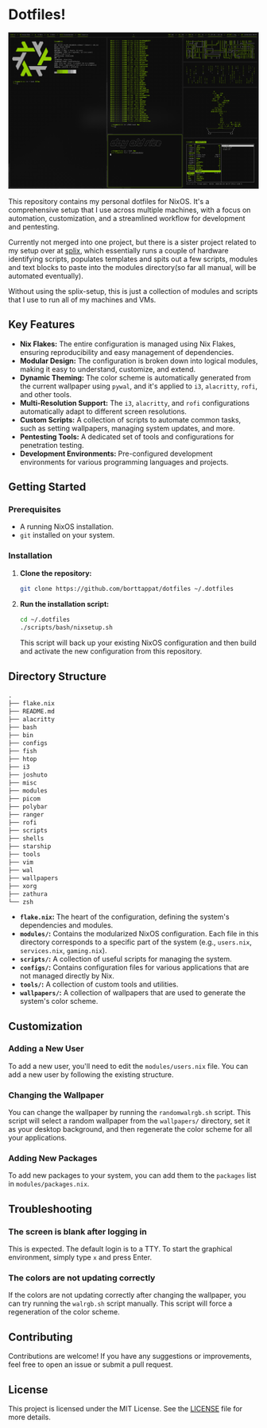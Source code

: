 # Dotfiles!

![screenshot](misc/screenshot.png)

This repository contains my personal dotfiles for NixOS. It's a comprehensive setup that I use across multiple machines, with a focus on automation, customization, and a streamlined workflow for development and pentesting.

Currently not merged into one project, but there is a sister project related to my setup over at [splix](https://github.com/borttappat/splix), which essentially runs a couple of hardware identifying scripts, populates templates and spits out a few scripts, modules and text blocks to paste into the modules directory(so far all manual, will be automated eventually). 

Without using the splix-setup, this is just a collection of modules and scripts that I use to run all of my machines and VMs.

## Key Features

- **Nix Flakes:** The entire configuration is managed using Nix Flakes, ensuring reproducibility and easy management of dependencies.
- **Modular Design:** The configuration is broken down into logical modules, making it easy to understand, customize, and extend.
- **Dynamic Theming:** The color scheme is automatically generated from the current wallpaper using `pywal`, and it's applied to `i3`, `alacritty`, `rofi`, and other tools.
- **Multi-Resolution Support:** The `i3`, `alacritty`, and `rofi` configurations automatically adapt to different screen resolutions.
- **Custom Scripts:** A collection of scripts to automate common tasks, such as setting wallpapers, managing system updates, and more.
- **Pentesting Tools:** A dedicated set of tools and configurations for penetration testing.
- **Development Environments:** Pre-configured development environments for various programming languages and projects.

## Getting Started

### Prerequisites

- A running NixOS installation.
- `git` installed on your system.

### Installation

1.  **Clone the repository:**

    ```bash
    git clone https://github.com/borttappat/dotfiles ~/.dotfiles
    ```

2.  **Run the installation script:**

    ```bash
    cd ~/.dotfiles
    ./scripts/bash/nixsetup.sh
    ```

    This script will back up your existing NixOS configuration and then build and activate the new configuration from this repository.

## Directory Structure

```
.
├── flake.nix
├── README.md
├── alacritty
├── bash
├── bin
├── configs
├── fish
├── htop
├── i3
├── joshuto
├── misc
├── modules
├── picom
├── polybar
├── ranger
├── rofi
├── scripts
├── shells
├── starship
├── tools
├── vim
├── wal
├── wallpapers
├── xorg
├── zathura
└── zsh
```

- **`flake.nix`:** The heart of the configuration, defining the system's dependencies and modules.
- **`modules/`:** Contains the modularized NixOS configuration. Each file in this directory corresponds to a specific part of the system (e.g., `users.nix`, `services.nix`, `gaming.nix`).
- **`scripts/`:** A collection of useful scripts for managing the system.
- **`configs/`:** Contains configuration files for various applications that are not managed directly by Nix.
- **`tools/`:** A collection of custom tools and utilities.
- **`wallpapers/`:** A collection of wallpapers that are used to generate the system's color scheme.

## Customization

### Adding a New User

To add a new user, you'll need to edit the `modules/users.nix` file. You can add a new user by following the existing structure.

### Changing the Wallpaper

You can change the wallpaper by running the `randomwalrgb.sh` script. This script will select a random wallpaper from the `wallpapers/` directory, set it as your desktop background, and then regenerate the color scheme for all your applications.

### Adding New Packages

To add new packages to your system, you can add them to the `packages` list in `modules/packages.nix`.

## Troubleshooting

### The screen is blank after logging in

This is expected. The default login is to a TTY. To start the graphical environment, simply type `x` and press Enter.

### The colors are not updating correctly

If the colors are not updating correctly after changing the wallpaper, you can try running the `walrgb.sh` script manually. This script will force a regeneration of the color scheme.

## Contributing

Contributions are welcome! If you have any suggestions or improvements, feel free to open an issue or submit a pull request.

## License

This project is licensed under the MIT License. See the [LICENSE](LICENSE) file for more details.

